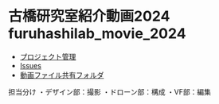 # 古橋研究室紹介動画2024 furuhashilab_movie_2024 

 * [プロジェクト管理](https://github.com/orgs/furuhashilab/projects/42)
 * [Issues](https://github.com/furuhashilab/furuhashilab_movie_2024/issues)
 * [動画ファイル共有フォルダ](https://drive.google.com/drive/u/1/folders/1buICQUhZ9gaO5A8o_WeatAdo-0SCm5r-)

担当分け
・デザイン部：撮影
・ドローン部：構成
・VF部：編集
